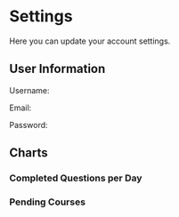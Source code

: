 <!DOCTYPE html>
<html>
  <head>
    <title>Settings</title>
    <script>
      //  completed questions data and labels for the chart
      var completedQuestionsData = [4, 2, 3, 6, 8, 5, 7];
      var completedQuestionsLabels = ["Monday", "Tuesday", "Wednesday", "Thursday", "Friday", "Saturday", "Sunday"];
      //   courses data and labels for the chart
      var pendingCoursesData = [2, 1, 3, 0, 1, 2, 1];
      var pendingCoursesLabels = ["Monday", "Tuesday", "Wednesday", "Thursday", "Friday", "Saturday", "Sunday"];
      //filler for now
      //  chart for completed questions
      var completedQuestionsChart = new Chart(document.getElementById("completed-questions-chart"), {
        type: "line",
        data: {
          labels: completedQuestionsLabels,
          datasets: [
            {
              label: "Completed Questions",
              data: completedQuestionsData,
              borderColor: "#3e95cd",
              fill: false
            }
          ]
        },
        options: {
          title: {
            display: true,
            text: "Completed Questions per Day"
          }
        }
      });
      // chart for pending courses
      var pendingCoursesChart = new Chart(document.getElementById("pending-courses-chart"), {
        type: "bar",
        data: {
          labels: pendingCoursesLabels,
          datasets: [
            {
              label: "Pending Courses",
              data: pendingCoursesData,
              backgroundColor: "#8e5ea2"
            }
          ]
        },
        options: {
          title: {
            display: true,
            text: "Pending Courses"
          },
          scales: {
            y: {
              beginAtZero: true
            }
          }
        }
      });
    </script>
  </head>
  <body>
    <h1>Settings</h1>
    <p>Here you can update your account settings.</p>
    <h2>User Information</h2>
    <p>Username: <span id="username"></span></p>
    <p>Email: <span id="email"></span></p>
    <p>Password: <span id="password"></span></p>
    <h2>Charts</h2>
    <h3>Completed Questions per Day</h3>
    <canvas id="completed-questions-chart"></canvas>
    <h3>Pending Courses</h3>
    <canvas id="pending-courses-chart"></canvas>
  </body>
</html>
